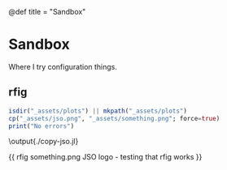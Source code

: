 @def title = "Sandbox"

# Sandbox

Where I try configuration things.

## rfig

```julia:./copy-jso.jl
isdir("_assets/plots") || mkpath("_assets/plots")
cp("_assets/jso.png", "_assets/something.png"; force=true)
print("No errors")
```

\output{./copy-jso.jl}

{{ rfig something.png JSO logo - testing that rfig works }}